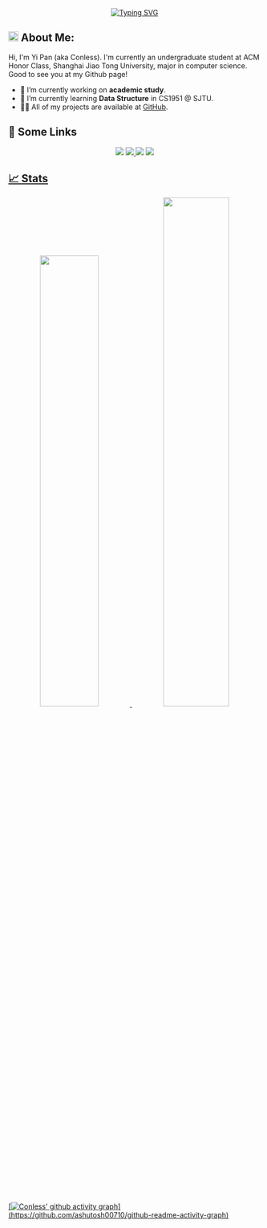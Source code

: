 <div align="center">
<a href="https://git.io/typing-svg"><img src="https://readme-typing-svg.herokuapp.com?font=Fira+Code&weight=600&size=35&pause=1000&color=000000&width=650&height=80&lines=Hello%F0%9F%91%8B%2C+I'm+Conless+%F0%9F%8E%AF%EF%B8%8F%F0%9F%9A%80%EF%B8%8F" alt="Typing SVG" /></a>
</div>

## <img src="https://media.giphy.com/media/WUlplcMpOCEmTGBtBW/giphy.gif" width="20"> **About Me:**

<!-- <img align="right" alt="coding" width="250" src="https://media.giphy.com/media/lP8xu5t2DLGG045H8F/giphy.gif"> -->
Hi, I'm Yi Pan (aka Conless). I'm currently an undergraduate student at ACM Honor Class, Shanghai Jiao Tong University, major in computer science. Good to see you at my Github page!


- 🔭 I’m currently working on **academic study**.
- 🌱 I’m currently learning **Data Structure** in CS1951 @ SJTU.
- 👨‍💻 All of my projects are available at [GitHub](https://github.com/Conless?tab=repositories).

## 🔗 Some Links
<div align="center">
<a href="https://conless.dev"><img src="https://img.shields.io/badge/My%20Website-black?style=flat-square&logo=vercel&logoColor=white"></a> <a href="https://github.com/Conless/"><img src="https://img.shields.io/badge/Github-black?style=flat-square&logo=github&logoColor=white"> <a href="https://www.zhihu.com/"><img src="https://img.shields.io/badge/ZhiHu-black?style=flat-square&logo=zhihu&logoColor=white"></a> <a href="https://twitter.com/conlesspan"><img src="https://img.shields.io/badge/Twitter-black?style=flat-square&logo=Twitter&logoColor=white">
</div>

## 📈 Stats

<p align="center"> 
  <img width="48%" src="https://github-readme-stats.vercel.app/api?username=Conless&show_icons=true&theme=tokyonight" />
  <img width="51%" src="https://github-readme-streak-stats.herokuapp.com/?user=Conless&theme=tokyonight" />
</p>

[![Conless' github activity graph](https://github-readme-activity-graph.cyclic.app/graph?username=Conless&bg_color=0f2d3d&color=1cadfb&line=1cadfb&point=1cadfb&area=true&hide_border=true")](https://github.com/ashutosh00710/github-readme-activity-graph)
